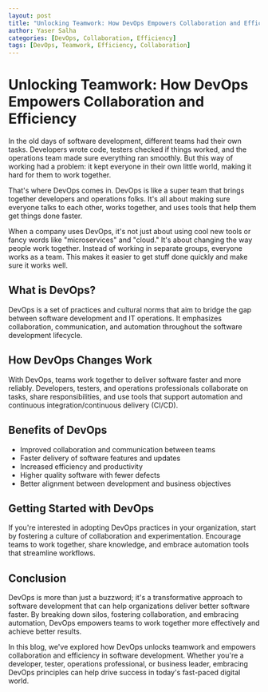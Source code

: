 ```yaml
---
layout: post
title: "Unlocking Teamwork: How DevOps Empowers Collaboration and Efficiency"
author: Yaser Salha
categories: [DevOps, Collaboration, Efficiency]
tags: [DevOps, Teamwork, Efficiency, Collaboration]
---
```


# Unlocking Teamwork: How DevOps Empowers Collaboration and Efficiency

In the old days of software development, different teams had their own tasks. Developers wrote code, testers checked if things worked, and the operations team made sure everything ran smoothly. But this way of working had a problem: it kept everyone in their own little world, making it hard for them to work together.

That's where DevOps comes in. DevOps is like a super team that brings together developers and operations folks. It's all about making sure everyone talks to each other, works together, and uses tools that help them get things done faster.

When a company uses DevOps, it's not just about using cool new tools or fancy words like "microservices" and "cloud." It's about changing the way people work together. Instead of working in separate groups, everyone works as a team. This makes it easier to get stuff done quickly and make sure it works well.

## What is DevOps?

DevOps is a set of practices and cultural norms that aim to bridge the gap between software development and IT operations. It emphasizes collaboration, communication, and automation throughout the software development lifecycle.

## How DevOps Changes Work

With DevOps, teams work together to deliver software faster and more reliably. Developers, testers, and operations professionals collaborate on tasks, share responsibilities, and use tools that support automation and continuous integration/continuous delivery (CI/CD).

## Benefits of DevOps

- Improved collaboration and communication between teams
- Faster delivery of software features and updates
- Increased efficiency and productivity
- Higher quality software with fewer defects
- Better alignment between development and business objectives

## Getting Started with DevOps

If you're interested in adopting DevOps practices in your organization, start by fostering a culture of collaboration and experimentation. Encourage teams to work together, share knowledge, and embrace automation tools that streamline workflows.

## Conclusion

DevOps is more than just a buzzword; it's a transformative approach to software development that can help organizations deliver better software faster. By breaking down silos, fostering collaboration, and embracing automation, DevOps empowers teams to work together more effectively and achieve better results.

In this blog, we've explored how DevOps unlocks teamwork and empowers collaboration and efficiency in software development. Whether you're a developer, tester, operations professional, or business leader, embracing DevOps principles can help drive success in today's fast-paced digital world.
